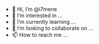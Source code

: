 - 👋 Hi, I’m @i7mene
- 👀 I’m interested in ...
- 🌱 I’m currently learning ...
- 💞️ I’m looking to collaborate on ...
- 📫 How to reach me ...

<!---
i7mene/i7mene is a ✨ special ✨ repository because its `README.md` (this file) appears on your GitHub profile.
You can click the Preview link to take a look at your changes.
--->

